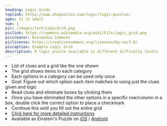 ```yaml
---
heading: Logic Grids
toplink: https://www.ahapuzzles.com/logic/logic-puzzles/
ages: 11 to adult
num: 1
pic: /images/tech/LogicGrid.png
piclink: https://commons.wikimedia.org/wiki/File:Logic_grid.png
piccreator: Wikimedia Commons
piclicense: https://creativecommons.org/licenses/by-sa/3.0/
piccaption: Example Logic Grid
description: A logic puzzle available in different difficulty levels
---
```


<li>List of clues and a grid like the one shown</li>

<li>The grid shows items in each category</li>
<li>Each options in a category can be used only once</li>
<li>Goal: Figure out which option each item matches to using just the clues given and logic</li>
<li> Read clues and eliminate boxes by clicking them</li>
<li> Once you have eliminated the other options in a specific row/column in a box, double click the correct option to place a checkmark </li>
<li> Continue this until you fill out the entire grid </li>

<li><a href="https://logic.puzzlebaron.com/how-to-solve-a-logic-puzzle.php" target="_blank">Click here for more detailed instructions</a></li>
<li>Available as Einstein's Puzzle on <a href="https://apps.apple.com/us/app/einsteins-riddle-logic-puzzle/id950326185" target="_blank">iOS</a> / <a href="https://play.google.com/store/apps/details?id=com.rottzgames.logic&hl=en_US" target="_blank">Android</a> 